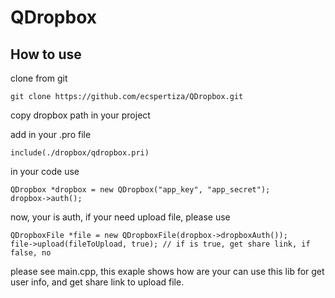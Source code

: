 # QDropbox

## How to use

clone from git 

	git clone https://github.com/ecspertiza/QDropbox.git

copy dropbox path in your project

add in your .pro file 

	include(./dropbox/qdropbox.pri)

in your code use

	QDropbox *dropbox = new QDropbox("app_key", "app_secret");
	dropbox->auth();

now, your is auth, if your need upload file, please use

	QDropboxFile *file = new QDropboxFile(dropbox->dropboxAuth());
	file->upload(fileToUpload, true); // if is true, get share link, if false, no

please see main.cpp, this exaple shows how are your can use this lib for get user info, and get share link to upload file.